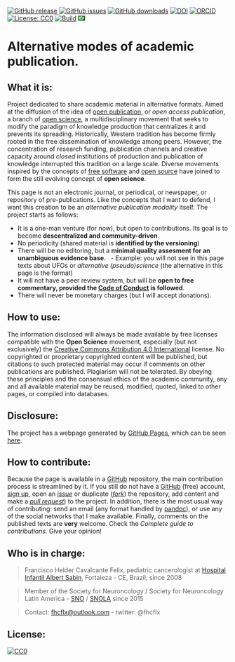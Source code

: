 [![GitHub release](https://img.shields.io/github/release/fhcflx/alt-pub.svg)](https://github.com/fhcflx/alt-pub/releases)
[![GitHub issues](https://img.shields.io/github/issues/fhcflx/alt-pub.svg)](https://github.com/fhcflx/alt-pub/issues)
[![GitHub downloads](https://img.shields.io/github/downloads/fhcflx/alt-pub/total.svg)](https://github.com/fhcflx/alt-pub/releases)
[![DOI](https://zenodo.org/badge/doi/10.5281/zenodo.594582.svg)](http://dx.doi.org/10.5281/zenodo.594582)
[![ORCID](https://img.shields.io/badge/ORCID-0000--0002--8398--0993-blue.svg)](http://orcid.org/0000-0002-8398-0993)
[![License: CC0](https://img.shields.io/badge/License-CC%200-lightgrey.svg)](https://creativecommons.org/share-your-work/public-domain/cc0/)
[![Build](https://img.shields.io/travis/fhcflx/alt-pub.svg)](https://travis-ci.org/fhcflx/alt-pub)
[![port](if_br_4577.png)](README.md)

# Alternative modes of academic publication.

## What it is:

Project dedicated to share academic material in alternative formats. Aimed at the diffusion of the idea of [open publication][pubab], or _open access publication_, a branch of [open science][cia], a multidisciplinary movement that seeks to modify the paradigm of knowledge production that centralizes it and prevents its spreading. Historically, Western tradition has become firmly rooted in the free dissemination of knowledge among peers. However, the concentration of research funding, publication channels and creative capacity around _closed_ institutions of production and publication of knowledge interrupted this tradition on a large scale. Diverse movements inspired by the concepts of [free software][libre] and [open source][coda] have joined to form the still evolving concept of **open science**.

This page is not an electronic journal, or periodical, or newspaper, or repository of pre-publications. Like the concepts that I want to defend, I want this creation to be an _alternative publication modality_ itself. The project starts as follows:

- It is a one-man venture (for now), but open to contributions. Its goal is to become **descentralized and community-driven**.
- No periodicity (shared material is **identified by the versioning**)
- There will be no editoring, but a **minimal quality assesment for an unambiguous evidence base**.
  - Example: you will not see in this page texts about UFOs or _alternative (pseudo)science_ (the alternative in this page is the format)
- It will not have a peer review system, but will be **open to free commentary, provided the [Code of Conduct][conduct] is followed**.
- There will never be monetary charges (but I will accept donations).

## How to use:

The information disclosed will always be made available by free licenses compatible with the **Open Science** movement, especially (but not exclusively) the [Creative Commons Attribution 4.0 International][ccby4] license. No copyrighted or proprietary copyrighted content will be published, but citations to such protected material may occur if comments on other publications are published. Plagiarism will not be tolerated. By obeying these principles and the consensual ethics of the academic community, any and all available material may be reused, modified, quoted, linked to other pages, or compiled into databases.

## Disclosure:

The project has a webpage generated by [GitHub Pages][pages], which can be seen [here][project].

## How to contribute:

Because the page is available in a [GitHub][gh] repository, the main contribution process is streamlined by it. If you still do not have a [GitHub][gh] (free) account, [sign up][gh-i], open an [_issue_][issue] or duplicate ([_fork_][fork]) the repository, add content and make a [_pull request_][pull]) to the project. In addition, there is the most usual way of contributing: send an email (any format handled by [pandoc][pandoc]), or use any of the social networks that I make available. Finally, comments on the published texts are **very** welcome. Check the _Complete guide to contributions._ Give your opinion!

## Who is in charge:

> Francisco Helder Cavalcante Felix,
> pediatric cancerologist
> at [Hospital Infantil Albert Sabin][hias], Fortaleza - CE, Brazil, since 2008

> Member of the Society for Neuroncology / Society for Neuroncology Latin America - [SNO][sno] / [SNOLA][snola] since 2015

> Contact: fhcflx@outlook.com - twitter: @fhcflx

## License:

<p xmlns:dct="http://purl.org/dc/terms/">
  <a rel="license"
     href="http://creativecommons.org/publicdomain/zero/1.0/">
    <img src="http://i.creativecommons.org/p/zero/1.0/88x31.png" style="border-style: none;" alt="CC0" />
  </a>
  <br />

  [pubab]: https://pt.wikiversity.org/wiki/Manual_para_publicação_aberta_de_pesquisas
  [cia]: https://pt.wikipedia.org/wiki/Ciência_aberta
  [libre]: https://pt.wikipedia.org/wiki/Software_livre
  [coda]: https://pt.wikipedia.org/wiki/Código_aberto
  [conduct]: url
  [pages]:https://pages.github.com
  [ccby4]:https://creativecommons.org/licenses/by/4.0/deed.pt_BR
  [project]:https://fhcflx.github.io/alt-pub
  [gh]:https://github.com
  [gh-i]:https://github.com/join?source=header-home
  [issue]:https://github.com/fhcflx/cpc-neuro/issues/new
  [fork]:https://help.github.com/articles/fork-a-repo/
  [pull]:https://github.com/fhcflx/cpc-neuro/compare
  [hias]:https://hias.ce.gov.br
  [sbp]:https://www.sbp.com.br
  [sobope]:https://www.sobope.org.br
  [sno]:https://soc-neuro-onc.org
  [snola]:https://snola.org
  [pandoc]: https://pandoc.org
